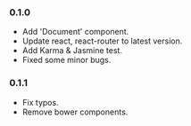 ### 0.1.0
- Add 'Document' component.
- Update react, react-router to latest version.
- Add Karma & Jasmine test.
- Fixed some minor bugs.

### 0.1.1
- Fix typos.
- Remove bower components.